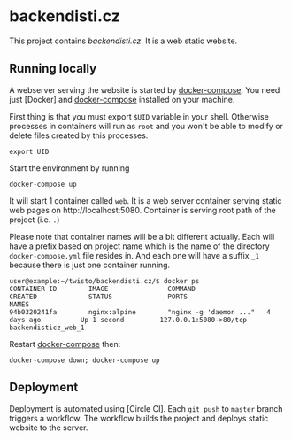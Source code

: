 # backendisti.cz

[docker-compose]: https://docs.docker.com/compose/

This project contains *backendisti.cz*. It is a web static website.

## Running locally

A webserver serving the website is started by [docker-compose]. You need just [Docker] 
and [docker-compose] installed on your machine.

First thing is that you must export `$UID` variable in your shell. Otherwise processes
in containers will run as `root` and you won't be able to modify or delete files created
by this processes.

```
export UID
```

Start the environment by running
```
docker-compose up
```

It will start 1 container called `web`. It is a web server container serving static web 
pages on http://localhost:5080. Container is serving root path of the project (i.e. `.`)

Please note that container names will be a bit different actually. Each will have a prefix
based on project name which is the name of the directory `docker-compose.yml` file resides in.
And each one will have a suffix `_1` because there is just one container running.

```
user@example:~/twisto/backendisti.cz/$ docker ps
CONTAINER ID        IMAGE               COMMAND                  CREATED             STATUS              PORTS                      NAMES
94b0320241fa        nginx:alpine        "nginx -g 'daemon ..."   4 days ago          Up 1 second         127.0.0.1:5080->80/tcp     backendisticz_web_1
```

Restart [docker-compose] then:

```
docker-compose down; docker-compose up
```

## Deployment

Deployment is automated using [Circle CI]. Each `git push` to `master` branch triggers a workflow.
The workflow builds the project and deploys static website to the server.
